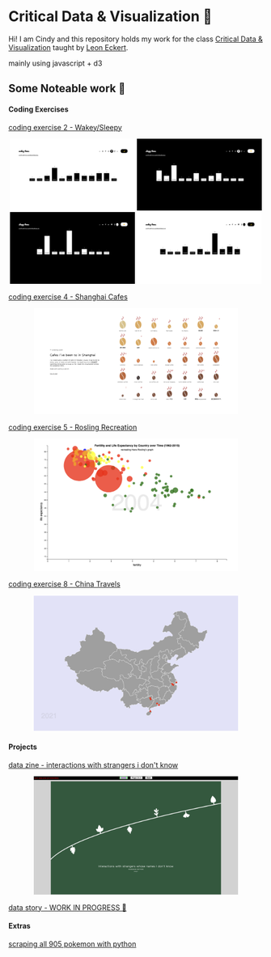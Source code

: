 # Critical Data & Visualization 🦕

Hi! I am Cindy and this repository holds my work for the class [Critical Data & Visualization](https://cdv.leoneckert.com/) taught by [Leon Eckert](http://leoneckert.com/).  

mainly using javascript + d3

## Some Noteable work 👻
#### Coding Exercises

[coding exercise 2 - Wakey/Sleepy](coding-exercises/coding-exercise-2_formdata/)

<p align="center">
<img width="49%" src="coding-exercises/coding-exercise-2_formdata/assets/wakeyTimesWeekday.png">
<img width="49%" src="coding-exercises/coding-exercise-2_formdata/assets/sleepyTimesWeekday.png">
<img width="49%" src="coding-exercises/coding-exercise-2_formdata/assets/sleepyTimesWeekend.png">
<img width="49%" src="coding-exercises/coding-exercise-2_formdata/assets/wakeyTimesWeekend.png">
</p>


[coding exercise 4 - Shanghai Cafes](coding-exercises/coding-exercise-4_grouping)

<p align="center"><img width="80%" src="coding-exercises/coding-exercise-4_grouping/assets/Cafes_I've_been _to_in_Shanghai.png"></p>


[coding exercise 5 - Rosling Recreation](coding-exercises/coding-exercise-5_rosling)
<p align="center"><img width="80%" src="coding-exercises/coding-exercise-5_rosling/rosling-start/assets/rosling-graph.png"></p>


[coding exercise 8 - China Travels](coding-exercises/coding-exercise-8_maps)

<p align="center"><img width="80%" src="coding-exercises/coding-exercise-8_maps/maps/china-travels.png"></p>

#### Projects

[data zine - interactions with strangers i don't know](projects/data-zine/index.html)

<p align="center">
<img width="80%" src="projects/data-zine/assets/front.jpg">
</p>

[data story - WORK IN PROGRESS 🚧](projects/data-story/code/index.html)

#### Extras
[scraping all 905 pokemon with python](https://github.com/clcl915/cdv-student/tree/main/labs/lab-09/scraping)